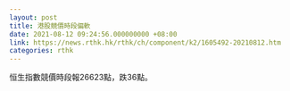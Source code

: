```yaml
---
layout: post
title: 港股競價時段偏軟
date: 2021-08-12 09:24:56.000000000 +08:00
link: https://news.rthk.hk/rthk/ch/component/k2/1605492-20210812.htm
categories: rthk
---
```


恒生指數競價時段報26623點，跌36點。
